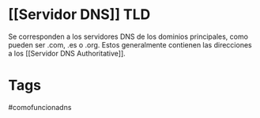 # [[Servidor DNS]] TLD
Se corresponden a los servidores DNS de los dominios principales, como pueden ser .com, .es o .org. Estos generalmente contienen las direcciones a los [[Servidor DNS Authoritative]].


# Tags
#comofuncionadns 